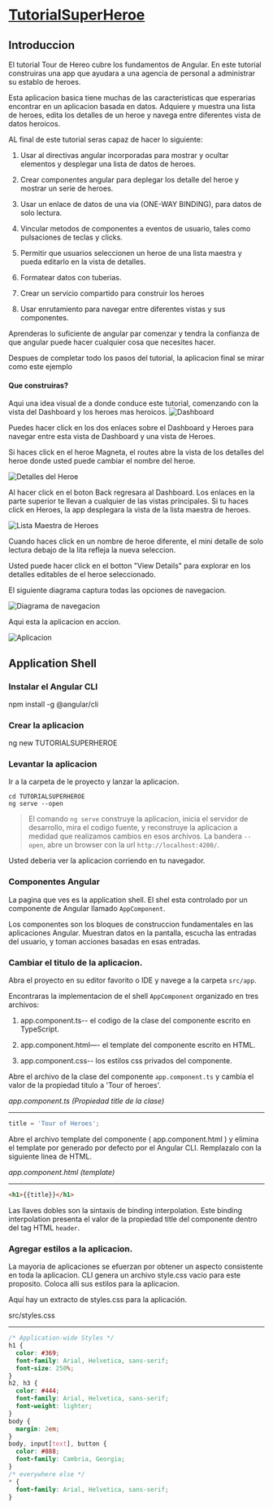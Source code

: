 # [TutorialSuperHeroe](https://angular.io/tutorial)
## Introduccion
El tutorial Tour de Hereo cubre los fundamentos de Angular. En este tutorial construiras una app que ayudara a una agencia de personal a administrar su establo de heroes.

Esta aplicacion basica tiene muchas de las caracteristicas que esperarias encontrar en un aplicacion basada en datos. Adquiere y muestra una lista de heroes, edita los detalles de un heroe y navega entre diferentes vista de datos heroicos.

AL final de este tutorial seras capaz de hacer lo siguiente:

1. Usar al directivas angular incorporadas para mostrar y ocultar elementos y desplegar una lista de datos de heroes.

2. Crear componentes angular para deplegar los detalle del heroe y mostrar un serie de heroes.

3. Usar un enlace de datos de una via (ONE-WAY BINDING), para datos de solo lectura.

4. Vincular metodos de componentes a eventos de usuario, tales como pulsaciones de teclas y clicks.

5. Permitir que usuarios seleccionen un heroe de una lista maestra y pueda editarlo en la vista de detalles.

6. Formatear datos con tuberias.

7. Crear  un servicio compartido para construir los heroes

8. Usar enrutamiento para navegar entre diferentes vistas y sus componentes.

Aprenderas lo suficiente de angular par comenzar y tendra la confianza de que angular puede hacer cualquier cosa que necesites hacer.

Despues de completar todo los pasos del tutorial, la aplicacion final se mirar como este ejemplo

#### Que construiras?
Aqui una idea visual de a donde conduce este tutorial, comenzando con la vista del Dashboard y los heroes mas heroicos.
![Dashboard](https://angular.io/generated/images/guide/toh/heroes-dashboard-1.png)

Puedes hacer click en los dos enlaces sobre el Dashboard y Heroes para navegar entre esta vista de Dashboard y una vista de Heroes.

Si haces click en el heroe Magneta, el routes abre la vista de los detalles del heroe donde usted puede cambiar el nombre del heroe.

![Detalles del Heroe](https://angular.io/generated/images/guide/toh/hero-details-1.png)

Al hacer click en el boton Back regresara al Dashboard.  Los enlaces en la parte superior te llevan a cualquier de las vistas principales. Si tu haces click en Heroes, la app desplegara la vista de la lista maestra de heroes.

![Lista Maestra de Heroes](https://angular.io/generated/images/guide/toh/heroes-list-2.png)

Cuando haces click en un nombre de heroe diferente, el mini detalle de solo lectura debajo de la lita refleja la nueva seleccion.

Usted puede hacer click en el botton "View Details" para explorar en los detalles editables de el heroe seleccionado.

El siguiente diagrama captura todas las opciones de navegacion.

![Diagrama de navegacion](https://angular.io/generated/images/guide/toh/nav-diagram.png)


Aqui esta la aplicacion en accion.

![Aplicacion](https://angular.io/generated/images/guide/toh/toh-anim.gif)

## Application Shell

### Instalar el Angular CLI
npm install -g @angular/cli

### Crear la aplicacion 
ng new TUTORIALSUPERHEROE

### Levantar la aplicacion
Ir a la carpeta de le proyecto y lanzar la aplicacion.
```
cd TUTORIALSUPERHEROE
ng serve --open
```
> El comando `ng serve` construye la aplicacion, inicia el servidor de desarrollo, mira el codigo fuente, y reconstruye la aplicacion a medidad que realizamos cambios en esos archivos.
La bandera `--open`, abre un browser con la url `http://localhost:4200/`.

Usted deberia ver la aplicacion corriendo en tu navegador.

### Componentes Angular

La pagina que ves es la application shell. El shel esta controlado por un componente de Angular llamado `AppComponent`.

Los componentes son los bloques de construccion fundamentales en las aplicaciones Angular. Muestran datos en la pantalla, escucha las entradas del usuario, y toman acciones basadas en esas entradas.

### Cambiar el titulo de la aplicacion.

Abra el proyecto en su editor favorito o IDE y navege a la carpeta `src/app`.

Encontraras la implementacion de el shell `AppComponent` organizado en tres archivos:

1. app.component.ts-- el codigo de la clase del componente escrito en TypeScript.

2. app.component.html—- el template del componente escrito en HTML.

3. app.component.css-- los estilos css privados del componente.

Abre el archivo de la clase del componente `app.component.ts` y cambia el valor de la propiedad titulo a 'Tour of heroes'.

*app.component.ts (Propiedad title de la clase)*
___
```typescript
title = 'Tour of Heroes';
```

Abre el archivo template del componente ( app.component.html ) y elimina el template por generado por defecto por el Angular CLI. Remplazalo con la siguiente linea de HTML.


*app.component.html (template)*
___
```html
<h1>{{title}}</h1>
```

Las llaves dobles son la sintaxis de binding interpolation. Este binding interpolation presenta el valor de la propiedad title del componente dentro del tag HTML `header`.

### Agregar estilos a la aplicacion.

La mayoria de aplicaciones se efuerzan por obtener un aspecto consistente en toda la aplicacion.
CLI genera un archivo style.css vacio para este proposito. Coloca alli sus estilos para la aplicacion.

Aquí hay un extracto de styles.css para la aplicación.

src/styles.css 
___
```css
/* Application-wide Styles */
h1 {
  color: #369;
  font-family: Arial, Helvetica, sans-serif;
  font-size: 250%;
}
h2, h3 {
  color: #444;
  font-family: Arial, Helvetica, sans-serif;
  font-weight: lighter;
}
body {
  margin: 2em;
}
body, input[text], button {
  color: #888;
  font-family: Cambria, Georgia;
}
/* everywhere else */
* {
  font-family: Arial, Helvetica, sans-serif;
}
```




